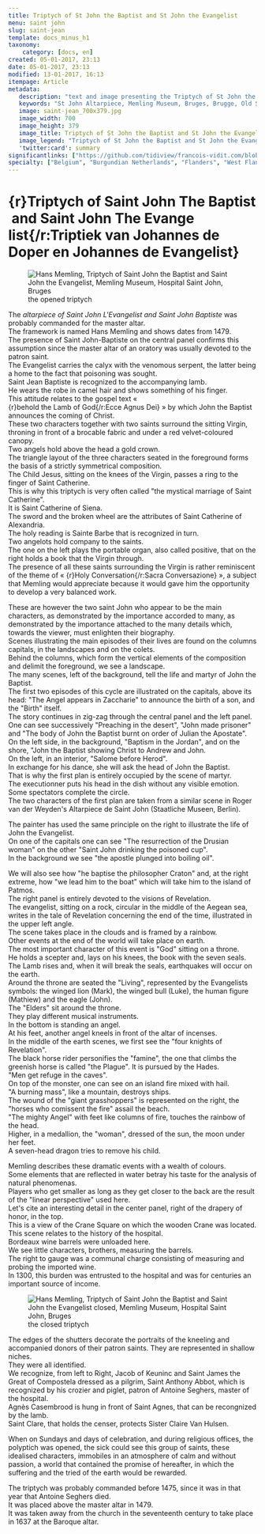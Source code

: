 ```yaml
---
title: Triptych of St John the Baptist and St John the Evangelist
menu: saint john
slug: saint-jean
template: docs_minus_h1
taxonomy:
    category: [docs, en]
created: 05-01-2017, 23:13
date: 05-01-2017, 23:13
modified: 13-01-2017, 16:13
itempage: Article
metadata:
   description: "text and image presenting the Triptych of St John the Baptist and St John the Evangelist, work of Hans Memling, seenable at the Memling Museum, Old St. John's Hospital of Bruges"
   keywords: "St John Altarpiece, Memling Museum, Bruges, Brugge, Old St. John's Hospital, Triptych of the two Saints John, Triptych of St John the Baptist and St John the Evangelist, the Mystic Marriage of St Catherine, Triptiek van Johannes de Doper en Johannes de Evangelist, Hans Memling, Memling, Hans Memlinc, Memlinc"
   image: saint-jean_700x379.jpg
   image_width: 700
   image_height: 379
   image_title: Triptych of St John the Baptist and St John the Evangelist
   image_legend: "Triptych of St John the Baptist and St John the Evangelist"
   'twitter:card': summary
significantlinks: ["https://github.com/tidiview/francois-vidit.com/blob/develop/user/sites/docs/pages/01.home/05.bruges/01.hopital-saint-jean/01.saint-jean/docs.en.md"]
specialty: ["Belgium", "Burgundian Netherlands", "Flanders", "West Flanders", "Bruges", "Brugge", "Early Netherlandish painting", "Flemish Primitives", "Flemish Painting", "Northern Renaissance", "Hospital of Saint John", "Hans Memling Museum", " Hans Memling", "St John Altarpiece", "Triptych of St John the Baptist and St John the Evangelist", "Triptych of the two Saints John", "Triptiek van Johannes de Doper en Johannes de Evangelist", "Hans Memling", "Memling"]
---
```

# {r}Triptych<wbr>&#160;<wbr>of<wbr>&#160;<wbr>Saint<wbr>&#160;<wbr>John<wbr>&#160;<wbr>The<wbr>&#160;<wbr>Baptist<wbr>&#160;<wbr>and<wbr>&#160;<wbr>Saint<wbr>&#160;<wbr>John<wbr>&#160;<wbr>The<wbr>&#160;<wbr>Evange<wbr>list{/r:Triptiek<wbr>&#160;<wbr>van<wbr>&#160;<wbr>Johannes<wbr>&#160;<wbr>de<wbr>&#160;<wbr>Doper<wbr>&#160;<wbr>en<wbr>&#160;<wbr>Johannes<wbr>&#160;<wbr>de<wbr>&#160;<wbr>Evangelist}

<figure><picture>
<source
sizes="(max-width: 767px) 98vw, (min-width: 959px) 50vw, 86vw"
srcset="
/user/sites/docs/pages/01.home/05.bruges/01.hopital-saint-jean/01.saint-jean/saint-jean-280.webp 280w,
/user/sites/docs/pages/01.home/05.bruges/01.hopital-saint-jean/01.saint-jean/saint-jean-380.webp 380w,
/user/sites/docs/pages/01.home/05.bruges/01.hopital-saint-jean/01.saint-jean/saint-jean-480.webp 480w,
/user/sites/docs/pages/01.home/05.bruges/01.hopital-saint-jean/01.saint-jean/saint-jean-640.webp 640w,
/user/sites/docs/pages/01.home/05.bruges/01.hopital-saint-jean/01.saint-jean/saint-jean_700x345.webp 700w"
type="image/webp" />
<img
src="/user/sites/docs/pages/01.home/05.bruges/01.hopital-saint-jean/01.saint-jean/saint-jean_700x345.jpg" title="Hans Memling, Triptych of Saint John the Baptist and Saint John the Evangelist, Memling Museum, Hospital Saint John, Bruges" alt="Hans Memling, Triptych of Saint John the Baptist and Saint John the Evangelist, Memling Museum, Hospital Saint John, Bruges" class="class-diane-img"
sizes="(max-width: 767px) 98vw, (min-width: 959px) 50vw, 86vw"
srcset="
/user/sites/docs/pages/01.home/05.bruges/01.hopital-saint-jean/01.saint-jean/saint-jean-280.jpg 280w,
/user/sites/docs/pages/01.home/05.bruges/01.hopital-saint-jean/01.saint-jean/saint-jean-380.jpg 380w,
/user/sites/docs/pages/01.home/05.bruges/01.hopital-saint-jean/01.saint-jean/saint-jean-480.jpg 480w,
/user/sites/docs/pages/01.home/05.bruges/01.hopital-saint-jean/01.saint-jean/saint-jean-640.jpg 640w,
/user/sites/docs/pages/01.home/05.bruges/01.hopital-saint-jean/01.saint-jean/saint-jean_700x345.jpg 700w">
</picture><figcaption>the opened triptych</figcaption></figure>

The _altarpiece of Saint John L'Evangelist and Saint John Baptiste_ was probably commanded for the master altar.  
The framework is named Hans Memling and shows dates from 1479.  
The presence of Saint John-Baptiste on the central panel confirms this assumption since the master altar of an oratory was usually devoted to the patron saint.  
The Evangelist carries the calyx with the venomous serpent, the latter being a home to the fact that poisoning was sought.  
Saint Jean Baptiste is recognized to the accompanying lamb.  
He wears the robe in camel hair and shows something of his finger.  
This attitude relates to the gospel text « {r}behold&#160;the&#160;Lamb&#160;of&#160;God{/r:Ecce&#160;Agnus&#160;Dei} » by which John the Baptist announces the coming of Christ.  
These two characters together with two saints surround the sitting Virgin, throning in front of a brocable fabric and under a red velvet-coloured canopy.  
Two angels hold above the head a gold crown.  
The triangle layout of the three characters seated in the foreground forms the basis of a strictly symmetrical composition.  
The Child Jesus, sitting on the knees of the Virgin, passes a ring to the finger of Saint Catherine.  
This is why this triptych is very often called "the mystical marriage of Saint Catherine".  
It is Saint Catherine of Siena.  
The sword and the broken wheel are the attributes of Saint Catherine of Alexandria.  
The holy reading is Sainte Barbe that is recognized in turn.  
Two angelots hold company to the saints.  
The one on the left plays the portable organ, also called positive, that on the right holds a book that the Virgin through.  
The presence of all these saints surrounding the Virgin is rather reminiscent of the theme of « {r}Holy&#160;Conversation{/r:Sacra&#160;Conversazione} », a subject that Memling would appreciate because it would gave him the opportunity to develop a very balanced work.  

These are however the two saint John who appear to be the main characters, as demonstrated by the importance accorded to many, as demonstrated by the importance attached to the many details which, towards the viewer, must enlighten their biography.  
Scenes illustrating the main episodes of their lives are found on the columns capitals, in the landscapes and on the colets.  
Behind the columns, which form the vertical elements of the composition and delimit the foreground, we see a landscape.  
The many scenes, left of the background, tell the life and martyr of John the Baptist.  
The first two episodes of this cycle are illustrated on the capitals, above its head: "The Angel appears in Zaccharie" to announce the birth of a son, and the "Birth" itself.  
The story continues in zig-zag through the central panel and the left panel.  
One can see successively "Preaching in the desert", "John made prisoner" and "The body of John the Baptist burnt on order of Julian the Apostate".  
On the left side, in the background, "Baptism in the Jordan", and on the shore, "John the Baptist showing Christ to Andrew and John.  
On the left, in an interior, "Salome before Herod".  
In exchange for his dance, she will ask the head of John the Baptist.  
That is why the first plan is entirely occupied by the scene of martyr.  
The executionner puts his head in the dish without any visible emotion.  
Some spectators complete the circle.  
The two characters of the first plan are taken from a similar scene in Roger van der Weyden's Altarpiece de Saint John (Staatliche Museen, Berlin).  

The painter has used the same principle on the right to illustrate the life of John the Evangelist.  
On one of the capitals one can see "The resurrection of the Drusian woman" on the other "Saint John drinking the poisoned cup".  
In the background we see "the apostle plunged into boiling oil".  

We will also see how "he baptise the philosopher Craton" and, at the right extreme, how "we lead him to the boat" which will take him to the island of Patmos.  
The right panel is entirely devoted to the visions of Revelation.  
The evangelist, sitting on a rock, circular in the middle of the Aegean sea, writes in the tale of Revelation concerning the end of the time, illustrated in the upper left angle.  
The scene takes place in the clouds and is framed by a rainbow.  
Other events at the end of the world will take place on earth.  
The most important character of this event is "God" sitting on a throne.  
He holds a scepter and, lays on his knees, the book with the seven seals.  
The Lamb rises and, when it will break the seals, earthquakes will occur on the earth.  
Around the throne are seated the "Living", represented by the Evangelists symbols: the winged lion (Mark), the winged bull (Luke), the human figure (Mathiew) and the eagle (John).  
The "Elders" sit around the throne.  
They play different musical instruments.  
In the bottom is standing an angel.  
At his feet, another angel kneels in front of the altar of incenses.  
In the middle of the earth scenes, we first see the "four knights of Revelation".  
The black horse rider personifies the "famine", the one that climbs the greenish horse is called "the Plague". 
It is pursued by the Hades.  
"Men get refuge in the caves".  
On top of the monster, one can see on an island fire mixed with hail.  
"A burning mass", like a mountain, destroys ships.   
The wound of the "giant grasshoppers" is represented on the right, the "horses who comissent the fire" assail the beach.  
"The mighty Angel" with feet like columns of fire, touches the rainbow of the head.  
Higher, in a medallion, the "woman", dressed of the sun, the moon under her feet.  
A seven-head dragon tries to remove his child.  

Memling describes these dramatic events with a wealth of colours.  
Some elements that are reflected in water betray his taste for the analysis of natural phenomenas.  
Players who get smaller as long as they get closer to the back are the result of the "linear perspective" used here.  
Let's cite an interesting detail in the center panel, right of the drapery of honor, in the top.  
This is a view of the Crane Square on which the wooden Crane was located.  
This scene relates to the history of the hospital.  
Bordeaux wine barrels were unloaded here.  
We see little characters, brothers, measuring the barrels.  
The right to gauge was a communal charge consisting of measuring and probing the imported wine.  
In 1300, this burden was entrusted to the hospital and was for centuries an important source of income.  

<figure><picture>
<source
sizes="(max-width: 767px) 98vw, (min-width: 959px) 50vw, 86vw"
srcset="
/user/sites/docs/pages/01.home/05.bruges/01.hopital-saint-jean/01.saint-jean/saint-jean-ferme-280.webp 280w,
/user/sites/docs/pages/01.home/05.bruges/01.hopital-saint-jean/01.saint-jean/saint-jean-ferme-380.webp 380w,
/user/sites/docs/pages/01.home/05.bruges/01.hopital-saint-jean/01.saint-jean/saint-jean-ferme-480.webp 480w,
/user/sites/docs/pages/01.home/05.bruges/01.hopital-saint-jean/01.saint-jean/saint-jean-ferme-640.webp 640w,
/user/sites/docs/pages/01.home/05.bruges/01.hopital-saint-jean/01.saint-jean/saint-jean-ferme_700x736.webp 700w"
type="image/webp" />
<img
src="/user/sites/docs/pages/01.home/05.bruges/01.hopital-saint-jean/01.saint-jean/saint-jean-ferme_700x736.jpg" title="Hans Memling, Triptych of Saint John the Baptist and Saint John the Evangelist closed, Memling Museum, Hospital Saint John, Bruges" alt="Hans Memling, Triptych of Saint John the Baptist and Saint John the Evangelist closed, Memling Museum, Hospital Saint John, Bruges" class="class-diane-img"
sizes="(max-width: 767px) 98vw, (min-width: 959px) 50vw, 86vw"
srcset="
/user/sites/docs/pages/01.home/05.bruges/01.hopital-saint-jean/01.saint-jean/saint-jean-ferme-280.jpg 280w,
/user/sites/docs/pages/01.home/05.bruges/01.hopital-saint-jean/01.saint-jean/saint-jean-ferme-380.jpg 380w,
/user/sites/docs/pages/01.home/05.bruges/01.hopital-saint-jean/01.saint-jean/saint-jean-ferme-480.jpg 480w,
/user/sites/docs/pages/01.home/05.bruges/01.hopital-saint-jean/01.saint-jean/saint-jean-ferme-640.jpg 640w,
/user/sites/docs/pages/01.home/05.bruges/01.hopital-saint-jean/01.saint-jean/saint-jean-ferme_700x736.jpg 700w">
</picture><figcaption>the closed triptych</figcaption></figure>

The edges of the shutters decorate the portraits of the kneeling and accompanied donors of their patron saints. 
They are represented in shallow niches.  
They were all identified.  
We recognize, from left to Right, Jacob of Keuninc and Saint James the Great of Compostela dressed as a pilgrim, Saint Anthony Abbot, which is recognized by his crozier and piglet, patron of Antoine Seghers, master of the hospital.  
Agnès Casembrood is hung in front of Saint Agnes, that can be recongnized by the lamb.  
Saint Clare, that holds the censer, protects Sister Claire Van Hulsen.  

When on Sundays and days of celebration, and during religious offices, the polyptich was opened, the sick could see this group of saints, these idealised characters, immobiles in an atmosphere of calm and without passion, a world that contained the promise of hereafter, in which the suffering and the tried of the earth would be rewarded.  

The triptych was probably commanded before 1475, since it was in that year that Antoine Seghers died.  
It was placed above the master altar in 1479.  
It was taken away from the church in the seventeenth century to take place in 1637 at the Baroque altar.  